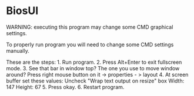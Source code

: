 # BiosUI
WARNING: executing this program may change some CMD graphical settings.

To properly run program you will need to change some CMD settings manually.

These are the steps:
    1. Run program.
	2. Press Alt+Enter to exit fullscreen mode.
	3. See that bar in window top? The one you use to move window around? Press right mouse button on it -> properties - > layout
	4. At screen buffer set these values:
		Uncheck "Wrap text output on resize" box
		Width: 147 
		Height: 67
	5. Press okay.
	6. Restart program.
